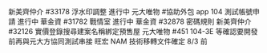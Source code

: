 新美齊仲介 #33178 浮水印調整 進行中
元大唯物 #協助外包 app 104 測試帳號申請 進行中
華金資 #31782 戰情室 進行中
華金資 #32878 密碼規則 
新美齊仲介 #32126 實價登錄搜尋建案名稱綁定預售屋
元大唯物 #451 104-3E 等確認要開發前再與元大方協同測試串接
旺宏 NAM 技術移轉文件確定 8/3 前

